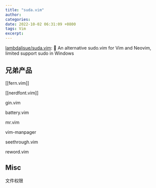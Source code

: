 ```yaml
---
title: "suda.vim"
author: 
categories: 
date: 2022-10-02 06:31:09 +0800
tags: Vim
excerpt: 
---
```






[lambdalisue/suda.vim](https://github.com/lambdalisue/suda.vim): 🥪 An alternative sudo.vim for Vim and Neovim, limited support sudo in Windows


## 兄弟产品

[[fern.vim]]

[[nerdfont.vim]]

gin.vim

battery.vim

mr.vim

vim-manpager

seethrough.vim

reword.vim




## Misc

文件权限



